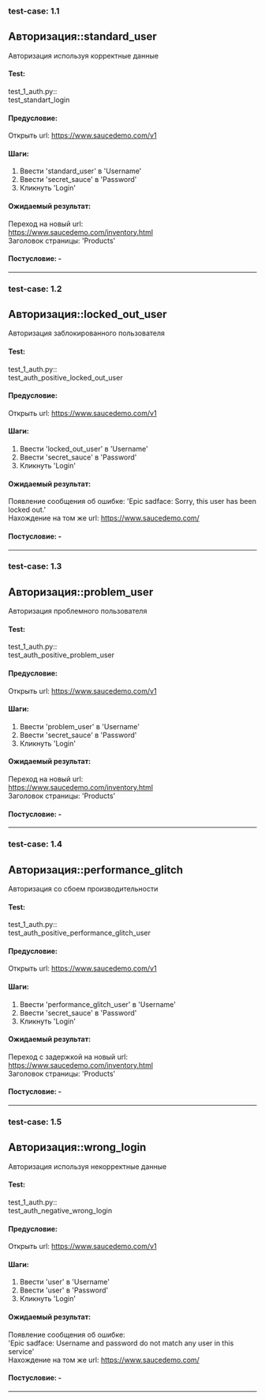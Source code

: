 ### test-case: 1.1  
## Авторизация::standard_user  
Авторизация используя корректные данные  
#### Test:  
test_1_auth.py::  
test_standart_login  
#### Предусловие:  
Открыть url: https://www.saucedemo.com/v1    
#### Шаги:  
1. Ввести 'standard_user' в 'Username'  
2. Ввести 'secret_sauce' в 'Password'  
3. Кликнуть 'Login'  
#### Ожидаемый результат:  
Переход на новый url:  
https://www.saucedemo.com/inventory.html  
Заголовок страницы: 'Products'  
#### Постусловие: -  

----------------------------------------------------------------

### test-case: 1.2  
## Авторизация::locked_out_user  
Авторизация заблокированного пользователя  
#### Test:  
test_1_auth.py::  
test_auth_positive_locked_out_user  
#### Предусловие:  
Открыть url: https://www.saucedemo.com/v1    
#### Шаги:  
1. Ввести 'locked_out_user' в 'Username'  
2. Ввести 'secret_sauce' в 'Password'  
3. Кликнуть 'Login'  
#### Ожидаемый результат:  
Появление сообщения об ошибке: 'Epic sadface: Sorry, this user has been locked out.'  
Нахождение на том же url: https://www.saucedemo.com/  
#### Постусловие: -  

----------------------------------------------------------------

### test-case: 1.3  
## Авторизация::problem_user  
Авторизация проблемного пользователя  
#### Test:  
test_1_auth.py::  
test_auth_positive_problem_user  
#### Предусловие:  
Открыть url: https://www.saucedemo.com/v1  
#### Шаги:  
1. Ввести 'problem_user' в 'Username'  
2. Ввести 'secret_sauce' в 'Password'  
3. Кликнуть 'Login'  
#### Ожидаемый результат:  
Переход на новый url:  
https://www.saucedemo.com/inventory.html  
Заголовок страницы: 'Products'  
#### Постусловие: -  

----------------------------------------------------------------

### test-case: 1.4  
## Авторизация::performance_glitch  
Авторизация со сбоем производительности  
#### Test:  
test_1_auth.py::  
test_auth_positive_performance_glitch_user  
#### Предусловие:  
Открыть url: https://www.saucedemo.com/v1  
#### Шаги:  
1. Ввести 'performance_glitch_user' в 'Username'  
2. Ввести 'secret_sauce' в 'Password'  
3. Кликнуть 'Login'  
#### Ожидаемый результат:  
Переход с задержкой на новый url:  
https://www.saucedemo.com/inventory.html  
Заголовок страницы: 'Products'  
#### Постусловие: -  

----------------------------------------------------------------

### test-case: 1.5  
## Авторизация::wrong_login  
Авторизация используя некорректные данные  
#### Test:  
test_1_auth.py::  
test_auth_negative_wrong_login  
#### Предусловие:  
Открыть url: https://www.saucedemo.com/v1  
#### Шаги:  
1. Ввести 'user' в 'Username'  
2. Ввести 'user' в 'Password'  
3. Кликнуть 'Login'  
#### Ожидаемый результат:  
Появление сообщения об ошибке:  
'Epic sadface: Username and password do not match any user in this service'  
Нахождение на том же url: https://www.saucedemo.com/  
#### Постусловие: -  

----------------------------------------------------------------
